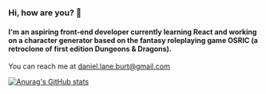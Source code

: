 ### Hi, how are you? 👋

#### I'm an aspiring front-end developer currently learning React and working on a character generator based on the fantasy roleplaying game OSRIC (a retroclone of first edition Dungeons & Dragons).

You can reach me at daniel.lane.burt@gmail.com

[![Anurag's GitHub stats](https://github-readme-stats.vercel.app/api?username=Krobrawlg)](https://github.com/anuraghazra/github-readme-stats)


<!--
**Krobrawlg/Krobrawlg** is a ✨ _special_ ✨ repository because its `README.md` (this file) appears on your GitHub profile.

Here are some ideas to get you started:

- 🔭 I’m currently working on ...
- 🌱 I’m currently learning ...
- 👯 I’m looking to collaborate on ...
- 🤔 I’m looking for help with ...
- 💬 Ask me about ...
- 📫 How to reach me: ...
- 😄 Pronouns: ...
- ⚡ Fun fact: ...
-->
